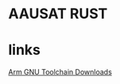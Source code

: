 # AAUSAT RUST

# links
[Arm GNU Toolchain Downloads](https://developer.arm.com/downloads/-/arm-gnu-toolchain-downloads)